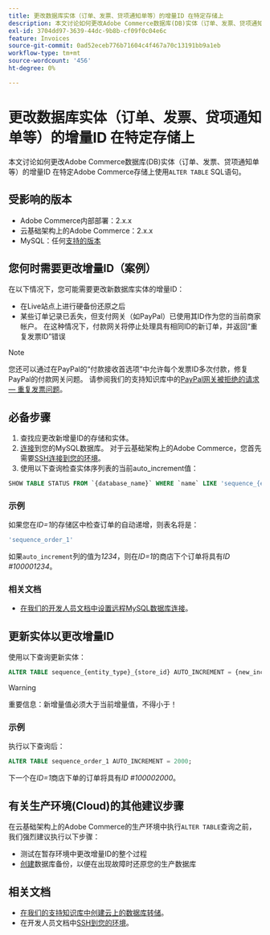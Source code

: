 ```yaml
---
title: 更改数据库实体（订单、发票、贷项通知单等）的增量ID 在特定存储上
description: 本文讨论如何更改Adobe Commerce数据库(DB)实体（订单、发票、贷项通知单等）的增量ID 在特定Adobe Commerce存储区中使用“ALTER TABLE”SQL语句。
exl-id: 3704dd97-3639-44dc-9b8b-cf09f0c04e6c
feature: Invoices
source-git-commit: 0ad52eceb776b71604c4f467a70c13191bb9a1eb
workflow-type: tm+mt
source-wordcount: '456'
ht-degree: 0%

---
```


# 更改数据库实体（订单、发票、贷项通知单等）的增量ID 在特定存储上

本文讨论如何更改Adobe Commerce数据库(DB)实体（订单、发票、贷项通知单等）的增量ID 在特定Adobe Commerce存储上使用`ALTER TABLE` SQL语句。

## 受影响的版本

* Adobe Commerce内部部署：2.x.x
* 云基础架构上的Adobe Commerce：2.x.x
* MySQL：任何[支持的版本](https://devdocs.magento.com/guides/v2.2/install-gde/system-requirements-tech.html#database)

## 您何时需要更改增量ID（案例）

在以下情况下，您可能需要更改新数据库实体的增量ID：

* 在Live站点上进行硬备份还原之后
* 某些订单记录已丢失，但支付网关（如PayPal）已使用其ID作为您的当前商家帐户。 在这种情况下，付款网关将停止处理具有相同ID的新订单，并返回“重复发票ID”错误

>[!NOTE]
>
>您还可以通过在PayPal的“付款接收首选项”中允许每个发票ID多次付款，修复PayPal的付款网关问题。 请参阅我们的支持知识库中的[PayPal网关被拒绝的请求 — 重复发票问题](/help/troubleshooting/payments/paypal-gateway-rejected-request-duplicate-invoice-issue.md)。

## 必备步骤

1. 查找应更改新增量ID的存储和实体。
1. [连接](https://devdocs.magento.com/guides/v2.2/install-gde/prereq/mysql_remote.html)到您的MySQL数据库。 对于云基础架构上的Adobe Commerce，您首先需要[SSH连接到您的环境](https://experienceleague.adobe.com/docs/commerce-cloud-service/user-guide/develop/secure-connections.html)。
1. 使用以下查询检查实体序列表的当前auto\_increment值：

```sql
SHOW TABLE STATUS FROM `{database_name}` WHERE `name` LIKE 'sequence_{entity_type}_{store_id}';
```

### 示例

如果您在&#x200B;*ID=1*&#x200B;的存储区中检查订单的自动递增，则表名将是：

```sql
'sequence_order_1'
```

如果`auto_increment`列的值为&#x200B;*1234*，则在&#x200B;*ID=1*&#x200B;的商店下个订单将具有&#x200B;*ID \#100001234*。

### 相关文档

* [在我们的开发人员文档中设置远程MySQL数据库连接](https://devdocs.magento.com/guides/v2.2/install-gde/prereq/mysql_remote.html)。

## 更新实体以更改增量ID

使用以下查询更新实体：

```sql
ALTER TABLE sequence_{entity_type}_{store_id} AUTO_INCREMENT = {new_increment_value};
```

>[!WARNING]
>
>重要信息：新增量值必须大于当前增量值，不得小于！

### 示例

执行以下查询后：

```sql
ALTER TABLE sequence_order_1 AUTO_INCREMENT = 2000;
```

下一个在&#x200B;*ID=1*&#x200B;商店下单的订单将具有&#x200B;*ID \#100002000*。

## 有关生产环境(Cloud)的其他建议步骤

在云基础架构上的Adobe Commerce的生产环境中执行`ALTER TABLE`查询之前，我们强烈建议执行以下步骤：

* 测试在暂存环境中更改增量ID的整个过程
* [创建](/help/how-to/general/create-database-dump-on-cloud.md)数据库备份，以便在出现故障时还原您的生产数据库

## 相关文档

* [在我们的支持知识库中创建云上的数据库转储](/help/how-to/general/create-database-dump-on-cloud.md)。
* 在开发人员文档中[SSH到您的环境](https://experienceleague.adobe.com/docs/commerce-cloud-service/user-guide/develop/secure-connections.html)。

